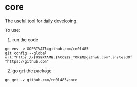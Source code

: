 # core

The useful tool for daily developing.

To use:
1. run the code
```
go env -w GOPRIVATE=github.com/rn0l485
git config --global url."https://$USERNAME:$ACCESS_TOKEN@github.com".insteadOf "https://github.com"
```

2. go get the package
```
go get -v github.com/rn0l485/core
```
